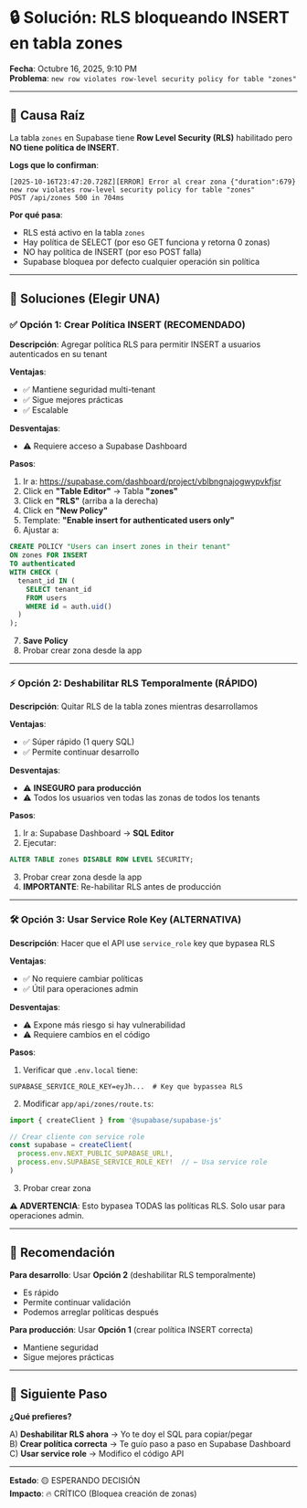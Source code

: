 # 🔒 Solución: RLS bloqueando INSERT en tabla zones

**Fecha**: Octubre 16, 2025, 9:10 PM  
**Problema**: `new row violates row-level security policy for table "zones"`

---

## 🎯 Causa Raíz

La tabla `zones` en Supabase tiene **Row Level Security (RLS)** habilitado pero **NO tiene política de INSERT**.

**Logs que lo confirman**:
```
[2025-10-16T23:47:20.728Z][ERROR] Error al crear zona {"duration":679}
new row violates row-level security policy for table "zones"
POST /api/zones 500 in 704ms
```

**Por qué pasa**:
- RLS está activo en la tabla `zones`
- Hay política de SELECT (por eso GET funciona y retorna 0 zonas)
- NO hay política de INSERT (por eso POST falla)
- Supabase bloquea por defecto cualquier operación sin política

---

## 🔧 Soluciones (Elegir UNA)

### ✅ **Opción 1: Crear Política INSERT (RECOMENDADO)**

**Descripción**: Agregar política RLS para permitir INSERT a usuarios autenticados en su tenant

**Ventajas**:
- ✅ Mantiene seguridad multi-tenant
- ✅ Sigue mejores prácticas
- ✅ Escalable

**Desventajas**:
- ⚠️ Requiere acceso a Supabase Dashboard

**Pasos**:

1. Ir a: https://supabase.com/dashboard/project/vblbngnajogwypvkfjsr
2. Click en **"Table Editor"** → Tabla **"zones"**
3. Click en **"RLS"** (arriba a la derecha)
4. Click en **"New Policy"**
5. Template: **"Enable insert for authenticated users only"**
6. Ajustar a:

```sql
CREATE POLICY "Users can insert zones in their tenant"
ON zones FOR INSERT
TO authenticated
WITH CHECK (
  tenant_id IN (
    SELECT tenant_id 
    FROM users 
    WHERE id = auth.uid()
  )
);
```

7. **Save Policy**
8. Probar crear zona desde la app

---

### ⚡ **Opción 2: Deshabilitar RLS Temporalmente (RÁPIDO)**

**Descripción**: Quitar RLS de la tabla zones mientras desarrollamos

**Ventajas**:
- ✅ Súper rápido (1 query SQL)
- ✅ Permite continuar desarrollo

**Desventajas**:
- ⚠️ **INSEGURO para producción**
- ⚠️ Todos los usuarios ven todas las zonas de todos los tenants

**Pasos**:

1. Ir a: Supabase Dashboard → **SQL Editor**
2. Ejecutar:

```sql
ALTER TABLE zones DISABLE ROW LEVEL SECURITY;
```

3. Probar crear zona desde la app
4. **IMPORTANTE**: Re-habilitar RLS antes de producción

---

### 🛠️ **Opción 3: Usar Service Role Key (ALTERNATIVA)**

**Descripción**: Hacer que el API use `service_role` key que bypasea RLS

**Ventajas**:
- ✅ No requiere cambiar políticas
- ✅ Útil para operaciones admin

**Desventajas**:
- ⚠️ Expone más riesgo si hay vulnerabilidad
- ⚠️ Requiere cambios en el código

**Pasos**:

1. Verificar que `.env.local` tiene:
```env
SUPABASE_SERVICE_ROLE_KEY=eyJh...  # Key que bypassea RLS
```

2. Modificar `app/api/zones/route.ts`:

```typescript
import { createClient } from '@supabase/supabase-js'

// Crear cliente con service role
const supabase = createClient(
  process.env.NEXT_PUBLIC_SUPABASE_URL!,
  process.env.SUPABASE_SERVICE_ROLE_KEY!  // ← Usa service role
)
```

3. Probar crear zona

**⚠️ ADVERTENCIA**: Esto bypasea TODAS las políticas RLS. Solo usar para operaciones admin.

---

## 🎯 Recomendación

**Para desarrollo**: Usar **Opción 2** (deshabilitar RLS temporalmente)
- Es rápido
- Permite continuar validación
- Podemos arreglar políticas después

**Para producción**: Usar **Opción 1** (crear política INSERT correcta)
- Mantiene seguridad
- Sigue mejores prácticas

---

## 📝 Siguiente Paso

**¿Qué prefieres?**

A) **Deshabilitar RLS ahora** → Yo te doy el SQL para copiar/pegar  
B) **Crear política correcta** → Te guío paso a paso en Supabase Dashboard  
C) **Usar service role** → Modifico el código API

---

**Estado**: 🟡 ESPERANDO DECISIÓN  
**Impacto**: 🔥 CRÍTICO (Bloquea creación de zonas)
